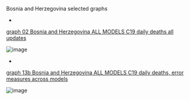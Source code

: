 Bosnia and Herzegovina selected graphs

*

[graph 02 Bosnia and Herzegovina ALL MODELS C19 daily deaths all updates](https://github.com/pourmalek/CovidLongitudinal/blob/main/output/countries/Bosnia%20and%20Herzegovina/graph%2002%20Bosnia%20and%20Herzegovina%20ALL%20MODELS%20C19%20daily%20deaths%20all%20updates.pdf)

![image](https://github.com/pourmalek/CovidLongitudinal/assets/30849720/d3adf191-3d65-4672-a536-4207f2d0d86d)

*

[graph 13b Bosnia and Herzegovina ALL MODELS C19 daily deaths, error measures across models](https://github.com/pourmalek/CovidLongitudinal/blob/main/output/countries/Bosnia%20and%20Herzegovina/graph%2013b%20Bosnia%20and%20Herzegovina%20ALL%20MODELS%20C19%20daily%20deaths%2C%20error%20measures%20across%20models.pdf)

![image](https://github.com/pourmalek/CovidLongitudinal/assets/30849720/ce18c33c-c861-4cce-bfda-3c7c1cff4b14)

